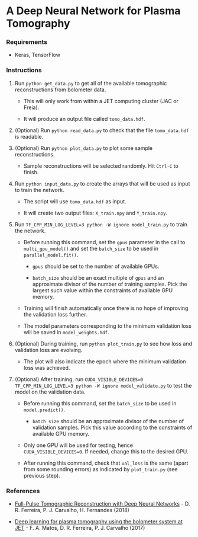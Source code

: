 # A Deep Neural Network for Plasma Tomography


### Requirements

- Keras, TensorFlow

### Instructions

1. Run `python get_data.py` to get all of the available tomographic reconstructions from bolometer data.

    - This will only work from within a JET computing cluster (JAC or Freia).

    - It will produce an output file called `tomo_data.hdf`.

2. (Optional) Run `python read_data.py` to check that the file `tomo_data.hdf` is readable.

3. (Optional) Run `python plot_data.py` to plot some sample reconstructions.

    - Sample reconstructions will be selected randomly. Hit `Ctrl-C` to finish.

4. Run `python input_data.py` to create the arrays that will be used as input to train the network.

    - The script will use `tomo_data.hdf` as input.

    - It will create two output files: `X_train.npy` and `Y_train.npy`.

5. Run `TF_CPP_MIN_LOG_LEVEL=3 python -W ignore model_train.py` to train the network.

    - Before running this command, set the `gpus` parameter in the call to `multi_gpu_model()` and set the `batch_size` to be used in `parallel_model.fit()`.
    
        - `gpus` should be set to the number of available GPUs.
        
        - `batch_size` should be an exact multiple of `gpus` and an approximate divisor of the number of training samples. Pick the largest such value within the constraints of available GPU memory.

    - Training will finish automatically once there is no hope of improving the validation loss further.
    
    - The model parameters corresponding to the minimum validation loss will be saved in `model_weights.hdf`.

6. (Optional) During training, run `python plot_train.py` to see how loss and validation loss are evolving.

    - The plot will also indicate the epoch where the minimum validation loss was achieved.

7. (Optional) After training, run `CUDA_VISIBLE_DEVICES=0 TF_CPP_MIN_LOG_LEVEL=3 python -W ignore model_validate.py` to test the model on the validation data.

    - Before running this command, set the `batch_size` to be used in `model.predict()`.
   
        - `batch_size` should be an approximate divisor of the number of validation samples. Pick this value according to the constraints of available GPU memory.

    - Only one GPU will be used for testing, hence `CUDA_VISIBLE_DEVICES=0`. If needed, change this to the desired GPU.
    
    - After running this command, check that `val_loss` is the same (apart from some rounding errors) as indicated by `plot_train.py` (see previous step).


### References

- [Full-Pulse Tomographic Reconstruction with Deep Neural Networks](https://arxiv.org/pdf/1802.02242.pdf) - D. R. Ferreira, P. J. Carvalho, H. Fernandes (2018)

- [Deep learning for plasma tomography using the bolometer system at JET](https://arxiv.org/pdf/1701.00322.pdf) - F. A. Matos, D. R. Ferreira, P. J. Carvalho (2017)
